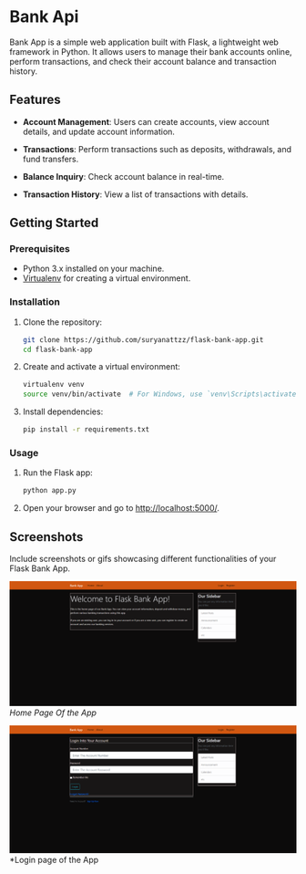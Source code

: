 # Bank Api

Bank App is a simple web application built with Flask, a lightweight web framework in Python. It allows users to manage their bank accounts online, perform transactions, and check their account balance and transaction history.

## Features

- **Account Management**: Users can create accounts, view account details, and update account information.

- **Transactions**: Perform transactions such as deposits, withdrawals, and fund transfers.

- **Balance Inquiry**: Check account balance in real-time.

- **Transaction History**: View a list of transactions with details.

## Getting Started

### Prerequisites

- Python 3.x installed on your machine.
- [Virtualenv](https://pypi.org/project/virtualenv/) for creating a virtual environment.

### Installation

1. Clone the repository:

    ```bash
    git clone https://github.com/suryanattzz/flask-bank-app.git
    cd flask-bank-app
    ```

2. Create and activate a virtual environment:

    ```bash
    virtualenv venv
    source venv/bin/activate  # For Windows, use `venv\Scripts\activate`
    ```

3. Install dependencies:

    ```bash
    pip install -r requirements.txt
    ```

### Usage

1. Run the Flask app:

    ```bash
    python app.py
    ```

2. Open your browser and go to [http://localhost:5000/](http://localhost:5000/).

## Screenshots

Include screenshots or gifs showcasing different functionalities of your Flask Bank App.

![Screenshot 1](screenshots/Screenshot_2.png)
*Home Page Of the App*

![Screenshot 2](screenshots/Screenshot_1.png)
*Login page of the App





